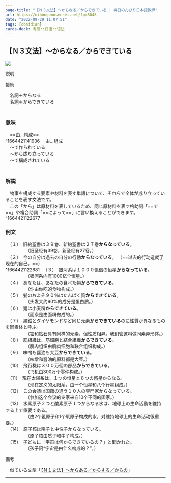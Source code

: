 ```yaml
---
page-title: "【Ｎ３文法】～からなる／からできている | 毎日のんびり日本語教師"
url: https://nihongonosensei.net/?p=8048
date: "2022-09-29 11:07:51"
tags: [obsidian] 
cards-deck: 考研::日语::语法
---
```

## 【Ｎ３文法】～からなる／からできている

![](https://nihongonosensei.net/pic/n3top.png)

説明

接続

　名詞＋からなる  
　名詞＋からできている  
　

### 意味
　==由…构成==  
^1664421141936
　由…组成  
　～で作られている  
　～から成り立っている  
　～で構成されている  
　

### 解説

　物事を構成する要素や材料を表す単語について、それらで全体が成り立っていることを表す文法です。  
　この「から」は原材料を表しているため、同じ原材料を表す格助詞「==で==」や複合助詞「==によって==」に言い換えることができます。  
^1664421122677


### 例文

　（１）　旧約聖書は３９巻、新約聖書は２７巻**からなっている**。  
　　　　　（旧圣经有39卷，新圣经有27卷。）  
　（２）　今の自分は過去の自分の行動**からなっている**。  （==过去的行动造就了现在的自己。==）  
^1664421122681
　（３）　銀河系は１０００億個の恒星**からなっている**。  
　　　　　（银河系内有1000亿个恒星。）  
　（４）　あなたは、あなたの食べた物**からできている**。  
　　　　　（你由你吃的食物构成。）  
　（５）　髪のおよそ９０％はたんぱく質**からできている**。  
　　　　　（头发大约90%的成分是蛋白质。）  
　（６）　麺は小麦粉**からできている**。  
　　　　　（面条是由面粉做成的。）  
　（７）　黒鉛とダイヤモンドなど同じ元素**からできている**のに性質が異なるものを同素体と呼ぶ。  
　　　　　（铅和钻石具有同样的元素，但性质相异。我们管这叫做同素异形体。）  
　（８）　筋組織は、筋細胞と結合組織**からできている**。  
　　　　　（肌肉组织由肌肉细胞和联合组织构成。）  
　（９）　味噌も醤油も大豆**からできている**。  
　　　　　（味增和酱油的原料都是大豆。）  
　（10）　飛行機は３００万個の部品**からできている**。  
　　　　　（飞机由300万个零件构成。）  
　（11）　現在太陽系は、１つの恒星と８つの惑星からなる。  
　　　　　（现在定义的太阳系，由一个恒星和八个行星组成。）  
　（12）　この会議は国籍の違う１０人の専門家からなっている。  
　　　　　（参加这个会议的专家来自10个不同的国家。）  
　（13）　水素原子２つと酸素原子１つからなる水は、地球上の生命活動を維持する上で重要である。  
　　　　　（由2个氢原子和1个氧原子构成的水，对维持地球上的生命活动很重要。）  
　（14）　原子核は陽子と中性子からなっている。  
　　　　　（原子核由质子和中子构成。）  
　（15）　子どもに「宇宙は何からできているの？」と聞かれた。  
　　　　　（孩子问“宇宙是由什么构成的？”。）

備考

　似ている文型「[【Ｎ１文法】～からある／からする／からの](http://nihongonosensei.net/?p=18324)」

---
